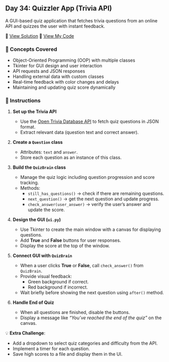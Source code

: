 ## Day 34: Quizzler App (Trivia API)  
A GUI-based quiz application that fetches trivia questions from an online API and quizzes the user with instant feedback.  

📄 [View Solution](solution/solution.py) 📄 [View My Code](my_code/d34.py)  

### 🧠 Concepts Covered
- Object-Oriented Programming (OOP) with multiple classes  
- Tkinter for GUI design and user interaction  
- API requests and JSON responses  
- Handling external data with custom classes  
- Real-time feedback with color changes and delays  
- Maintaining and updating quiz score dynamically  

### 📝 Instructions
1. **Set up the Trivia API**  
   - Use the [Open Trivia Database API](https://opentdb.com/api_config.php) to fetch quiz questions in JSON format.  
   - Extract relevant data (question text and correct answer).  

2. **Create a `Question` class**  
   - Attributes: `text` and `answer`.  
   - Store each question as an instance of this class.  

3. **Build the `QuizBrain` class**  
   - Manage the quiz logic including question progression and score tracking.  
   - Methods:  
     - `still_has_questions()` → check if there are remaining questions.  
     - `next_question()` → get the next question and update progress.  
     - `check_answer(user_answer)` → verify the user’s answer and update the score.  

4. **Design the GUI (`ui.py`)**  
   - Use Tkinter to create the main window with a canvas for displaying questions.  
   - Add **True** and **False** buttons for user responses.  
   - Display the score at the top of the window.  

5. **Connect GUI with `QuizBrain`**  
   - When a user clicks **True** or **False**, call `check_answer()` from `QuizBrain`.  
   - Provide visual feedback:  
     - Green background if correct.  
     - Red background if incorrect.  
   - Wait briefly before showing the next question using `after()` method.  

6. **Handle End of Quiz**  
   - When all questions are finished, disable the buttons.  
   - Display a message like *“You’ve reached the end of the quiz”* on the canvas.  

💡 **Extra Challenge**:  
- Add a dropdown to select quiz categories and difficulty from the API.  
- Implement a timer for each question.  
- Save high scores to a file and display them in the UI.  
